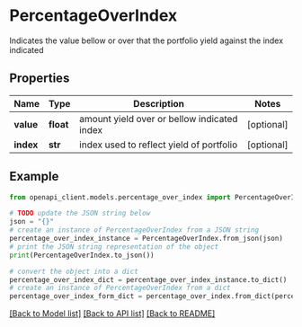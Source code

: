# PercentageOverIndex

Indicates the value bellow or over that the portfolio yield against the index indicated

## Properties

Name | Type | Description | Notes
------------ | ------------- | ------------- | -------------
**value** | **float** | amount yield over or bellow indicated index | [optional] 
**index** | **str** | index used to reflect yield of portfolio | [optional] 

## Example

```python
from openapi_client.models.percentage_over_index import PercentageOverIndex

# TODO update the JSON string below
json = "{}"
# create an instance of PercentageOverIndex from a JSON string
percentage_over_index_instance = PercentageOverIndex.from_json(json)
# print the JSON string representation of the object
print(PercentageOverIndex.to_json())

# convert the object into a dict
percentage_over_index_dict = percentage_over_index_instance.to_dict()
# create an instance of PercentageOverIndex from a dict
percentage_over_index_form_dict = percentage_over_index.from_dict(percentage_over_index_dict)
```
[[Back to Model list]](../README.md#documentation-for-models) [[Back to API list]](../README.md#documentation-for-api-endpoints) [[Back to README]](../README.md)



